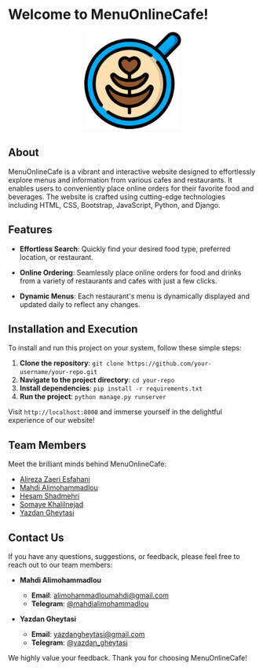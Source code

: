 # Welcome to MenuOnlineCafe!

<p align="center">
  <img src="static/assets_home_menu_page/img/latte.png" alt="Website Logo" width="200"/>
</p>

## About

MenuOnlineCafe is a vibrant and interactive website designed to effortlessly explore menus and information from various cafes and restaurants. It enables users to conveniently place online orders for their favorite food and beverages. The website is crafted using cutting-edge technologies including HTML, CSS, Bootstrap, JavaScript, Python, and Django.

## Features

- **Effortless Search**: Quickly find your desired food type, preferred location, or restaurant.

- **Online Ordering**: Seamlessly place online orders for food and drinks from a variety of restaurants and cafes with just a few clicks.

- **Dynamic Menus**: Each restaurant's menu is dynamically displayed and updated daily to reflect any changes.

## Installation and Execution

To install and run this project on your system, follow these simple steps:

1. **Clone the repository**: `git clone https://github.com/your-username/your-repo.git`
2. **Navigate to the project directory**: `cd your-repo`
3. **Install dependencies**: `pip install -r requirements.txt`
4. **Run the project**: `python manage.py runserver`

Visit `http://localhost:8000` and immerse yourself in the delightful experience of our website!

## Team Members

Meet the brilliant minds behind MenuOnlineCafe:

- [Alireza Zaeri Esfahani](https://github.com/Alora-taken)
- [Mahdi Alimohammadlou](https://github.com/MahdiAlimohammadlou)
- [Hesam Shadmehri](https://github.com/hesam835)
- [Somaye Khalilnejad](https://github.com/somayehkn)
- [Yazdan Gheytasi](https://github.com/yazdangheytasi)

## Contact Us

If you have any questions, suggestions, or feedback, please feel free to reach out to our team members:

- **Mahdi Alimohammadlou**
  - **Email**: alimohammadloumahdi@gmail.com
  - **Telegram**: [@mahdialimohammadlou](https://t.me/mahdialimohammadlou)
 
- **Yazdan Gheytasi**
  - **Email**: yazdangheytasi@gmail.com
  - **Telegram**: [@yazdan_gheytasi](https://t.me/yazdan_gheytasi)
    
We highly value your feedback. Thank you for choosing MenuOnlineCafe!

